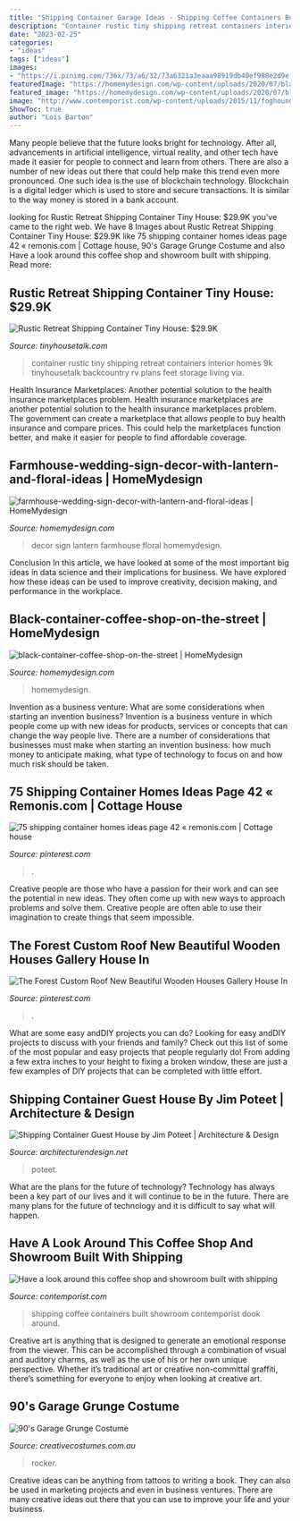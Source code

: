 ```yaml
---
title: "Shipping Container Garage Ideas - Shipping Coffee Containers Built Showroom Contemporist Dook Around"
description: "Container rustic tiny shipping retreat containers interior homes 9k tinyhousetalk backcountry rv plans feet storage living via"
date: "2023-02-25"
categories:
- "ideas"
tags: ["ideas"]
images:
- "https://i.pinimg.com/736x/73/a6/32/73a6321a3eaaa98919db40ef988e2d9e.jpg"
featuredImage: "https://homemydesign.com/wp-content/uploads/2020/07/black-container-coffee-shop-on-the-street.jpg"
featured_image: "https://homemydesign.com/wp-content/uploads/2020/07/black-container-coffee-shop-on-the-street.jpg"
image: "http://www.contemporist.com/wp-content/uploads/2015/11/foghound_111115_04-800x1199.jpg"
ShowToc: true
author: "Lois Barton"
---
```



Many people believe that the future looks bright for technology. After all, advancements in artificial intelligence, virtual reality, and other tech have made it easier for people to connect and learn from others. There are also a number of new ideas out there that could help make this trend even more pronounced. One such idea is the use of blockchain technology. Blockchain is a digital ledger which is used to store and secure transactions. It is similar to the way money is stored in a bank account.

	

		
looking for Rustic Retreat Shipping Container Tiny House: $29.9K you've came to the right web. We have 8 Images about Rustic Retreat Shipping Container Tiny House: $29.9K like 75 shipping container homes ideas page 42 « remonis.com | Cottage house, 90&#039;s Garage Grunge Costume and also Have a look around this coffee shop and showroom built with shipping. Read more:
		
    
## Rustic Retreat Shipping Container Tiny House: $29.9K

<img loading=lazy src="http://tinyhousetalk.com/wp-content/uploads/Rustic-Retreat-Shipping-Container-Tiny-House-005-600x800.jpg" onerror="this.onerror=null;this.src='https://tse4.mm.bing.net/th?id=OIP.vdQwyWxZeTg_rFoN--BJTQHaJ4&amp;pid=15.1';" alt="Rustic Retreat Shipping Container Tiny House: $29.9K">

_Source: tinyhousetalk.com_

>container rustic tiny shipping retreat containers interior homes 9k tinyhousetalk backcountry rv plans feet storage living via. 

	

Health Insurance Marketplaces: Another potential solution to the health insurance marketplaces problem.
Health insurance marketplaces are another potential solution to the health insurance marketplaces problem. The government can create a marketplace that allows people to buy health insurance and compare prices. This could help the marketplaces function better, and make it easier for people to find affordable coverage.

    
## Farmhouse-wedding-sign-decor-with-lantern-and-floral-ideas | HomeMydesign

<img loading=lazy src="https://homemydesign.com/wp-content/uploads/2019/09/farmhouse-wedding-sign-decor-with-lantern-and-floral-ideas.jpg" onerror="this.onerror=null;this.src='https://tse1.mm.bing.net/th?id=OIP.-xNwTdmHKG2jUzbTD3JjRwHaK1&amp;pid=15.1';" alt="farmhouse-wedding-sign-decor-with-lantern-and-floral-ideas | HomeMydesign">

_Source: homemydesign.com_

>decor sign lantern farmhouse floral homemydesign. 

	

Conclusion
In this article, we have looked at some of the most important big ideas in data science and their implications for business. We have explored how these ideas can be used to improve creativity, decision making, and performance in the workplace.

    
## Black-container-coffee-shop-on-the-street | HomeMydesign

<img loading=lazy src="https://homemydesign.com/wp-content/uploads/2020/07/black-container-coffee-shop-on-the-street.jpg" onerror="this.onerror=null;this.src='https://tse1.mm.bing.net/th?id=OIP.pdDE86zjen_jQ4olldd7KQHaLH&amp;pid=15.1';" alt="black-container-coffee-shop-on-the-street | HomeMydesign">

_Source: homemydesign.com_

>homemydesign. 

	

Invention as a business venture: What are some considerations when starting an invention business?
Invention is a business venture in which people come up with new ideas for products, services or concepts that can change the way people live. There are a number of considerations that businesses must make when starting an invention business: how much money to anticipate making, what type of technology to focus on and how much risk should be taken.

    
## 75 Shipping Container Homes Ideas Page 42 « Remonis.com | Cottage House

<img loading=lazy src="https://i.pinimg.com/736x/73/a6/32/73a6321a3eaaa98919db40ef988e2d9e.jpg" onerror="this.onerror=null;this.src='https://tse1.mm.bing.net/th?id=OIP.vddpR5099goUtFJvFfIQlQHaJ7&amp;pid=15.1';" alt="75 shipping container homes ideas page 42 « remonis.com | Cottage house">

_Source: pinterest.com_

>. 

	

Creative people are those who have a passion for their work and can see the potential in new ideas. They often come up with new ways to approach problems and solve them. Creative people are often able to use their imagination to create things that seem impossible.

    
## The Forest Custom Roof New Beautiful Wooden Houses Gallery House In

<img loading=lazy src="https://i.pinimg.com/736x/c5/12/05/c51205a5c0f8c8fd8f481acaf4a191bd.jpg" onerror="this.onerror=null;this.src='https://tse4.mm.bing.net/th?id=OIP.QoudyxZhai1mFtJXojxtpwHaG5&amp;pid=15.1';" alt="The Forest Custom Roof New Beautiful Wooden Houses Gallery House In">

_Source: pinterest.com_

>. 

	

What are some easy andDIY projects you can do?
Looking for easy andDIY projects to discuss with your friends and family? Check out this list of some of the most popular and easy projects that people regularly do! From adding a few extra inches to your height to fixing a broken window, these are just a few examples of DIY projects that can be completed with little effort.

    
## Shipping Container Guest House By Jim Poteet | Architecture &amp; Design

<img loading=lazy src="https://cdn.architecturendesign.net/wp-content/uploads/2014/07/Shipping-Container-Guest-House-04.jpg" onerror="this.onerror=null;this.src='https://tse3.mm.bing.net/th?id=OIP.4_VuOZnnIp2rRb6J8f4n3AHaFj&amp;pid=15.1';" alt="Shipping Container Guest House by Jim Poteet | Architecture &amp; Design">

_Source: architecturendesign.net_

>poteet. 

	

What are the plans for the future of technology?
Technology has always been a key part of our lives and it will continue to be in the future. There are many plans for the future of technology and it is difficult to say what will happen.

    
## Have A Look Around This Coffee Shop And Showroom Built With Shipping

<img loading=lazy src="http://www.contemporist.com/wp-content/uploads/2015/11/foghound_111115_04-800x1199.jpg" onerror="this.onerror=null;this.src='https://tse4.mm.bing.net/th?id=OIP.5YJyXSrHNGEQrtx2tPIkGQHaLG&amp;pid=15.1';" alt="Have a look around this coffee shop and showroom built with shipping">

_Source: contemporist.com_

>shipping coffee containers built showroom contemporist dook around. 

	

Creative art is anything that is designed to generate an emotional response from the viewer. This can be accomplished through a combination of visual and auditory charms, as well as the use of his or her own unique perspective. Whether it’s traditional art or creative non-committal graffiti, there’s something for everyone to enjoy when looking at creative art.

    
## 90&#039;s Garage Grunge Costume

<img loading=lazy src="https://www.creativecostumes.com.au/wp-content/uploads/2015/08/BCP_8578-510x680.jpg" onerror="this.onerror=null;this.src='https://tse3.mm.bing.net/th?id=OIP.mgFmd1vyULJtnobSJWHvMgHaJ4&amp;pid=15.1';" alt="90&#039;s Garage Grunge Costume">

_Source: creativecostumes.com.au_

>rocker. 

	

Creative ideas can be anything from tattoos to writing a book. They can also be used in marketing projects and even in business ventures. There are many creative ideas out there that you can use to improve your life and your business.

